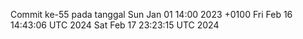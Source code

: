 Commit ke-55 pada tanggal Sun Jan 01 14:00 2023 +0100
Fri Feb 16 14:43:06 UTC 2024
Sat Feb 17 23:23:15 UTC 2024
